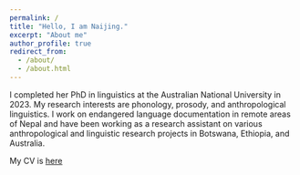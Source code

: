 ```yaml
---
permalink: /
title: "Hello, I am Naijing."
excerpt: "About me"
author_profile: true
redirect_from: 
  - /about/
  - /about.html
---
```


I completed her PhD in linguistics at the Australian National University in 2023. My research interests are phonology, prosody, and anthropological linguistics. I work on endangered language documentation in remote areas of Nepal and have been working as a research assistant on various anthropological and linguistic research projects in Botswana, Ethiopia, and Australia.

My CV is [here](/CV_NL.pdf)
